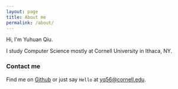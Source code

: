 ```yaml
---
layout: page
title: About me
permalink: /about/
---
```


Hi, I'm Yuhuan Qiu.

I study Computer Science mostly at Cornell University in Ithaca, NY.

### Contact me

Find me on [Github][github] or just say `Hello` at
[yq56@cornell.edu](yuhuanq.github.io).

[tf]: http://template-factory.nl
[m]: http://mearch.com
[pw]: http://processwire.com
[pwf]: http://processwire.com/talk
[jekyll]: http://jekyllrb.com
[github]: https://github.com/yuhuanq

